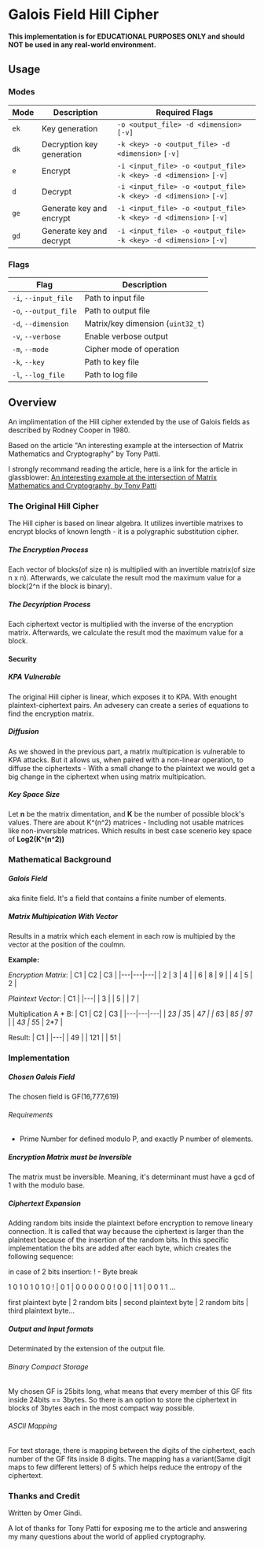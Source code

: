 # Galois Field Hill Cipher


**This implementation is for EDUCATIONAL PURPOSES ONLY and should NOT be used in any real-world environment.**


## Usage

### Modes

| Mode | Description | Required Flags |
|------|-------------|----------------|
| `ek` | Key generation | `-o <output_file> -d <dimension>` `[-v]` |
| `dk` | Decryption key generation | `-k <key> -o <output_file> -d <dimension>` `[-v]` |
| `e`  | Encrypt | `-i <input_file> -o <output_file> -k <key> -d <dimension>` `[-v]` |
| `d`  | Decrypt | `-i <input_file> -o <output_file> -k <key> -d <dimension>` `[-v]` |
| `ge` | Generate key and encrypt | `-i <input_file> -o <output_file> -k <key> -d <dimension>` `[-v]` |
| `gd` | Generate key and decrypt | `-i <input_file> -o <output_file> -k <key> -d <dimension>` `[-v]` |

### Flags

| Flag | Description |
|------|-------------|
| `-i`, `--input_file`    | Path to input file |
| `-o`, `--output_file`   | Path to output file |
| `-d`, `--dimension`     | Matrix/key dimension (`uint32_t`) |
| `-v`, `--verbose`       | Enable verbose output |
| `-m`, `--mode`          | Cipher mode of operation |
| `-k`, `--key`           | Path to key file |
| `-l`, `--log_file`      | Path to log file |


## Overview 

An implimentation of the Hill cipher extended by the use of Galois fields as described by Rodney Cooper in 1980.

Based on the article "An interesting example at the intersection
of Matrix Mathematics and Cryptography" by Tony Patti.

I strongly recommand reading the article, here is a link for the article in glassblower: [An interesting example at the intersection of Matrix Mathematics and Cryptography, by Tony Patti](https://www.glassblower.info/crypto/an-interesting-example-at-the-intersection-of-matrix-mathematics-and-cryptography-April-23-2024.pdf)

### The Original Hill Cipher

The Hill cipher is based on linear algebra.
It utilizes invertible matrixes to encrypt blocks of known length - it is a polygraphic substitution cipher.

##### The Encryption Process

Each vector of blocks(of size n) is multiplied with an invertible matrix(of size n x n). 
Afterwards, we calculate the result mod the maximum value for a block(2^n if the block is binary).

##### The Decyription Process

Each ciphertext vector is multiplied with the inverse of the encryption matrix. 
Afterwards, we calculate the result mod the maximum value for a block.

#### Security

##### KPA Vulnerable

The original Hill cipher is linear, which exposes it to KPA. With enought plaintext-ciphertext pairs.
An advesery can create a series of equations to find the encryption matrix.

##### Diffusion

As we showed in the previous part, a matrix multipication is vulnerable to KPA attacks.
But it allows us, when paired with a non-linear operation, to diffuse the ciphertexts - With a small change to the plaintext we would get a big change in the ciphertext when using matrix multipication.

##### Key Space Size

Let **n** be the matrix dimentation, and **K** be the number of possible block's values.
There are about K^(n^2) matrices - Including not usable matrices like non-inversible matrices.
Which results in best case scenerio key space of **Log2(K^(n^2))**

### Mathematical Background 

##### Galois Field

aka finite field. It's a field that contains a finite number of elements.

##### Matrix Multipication With Vector

Results in a matrix which each element in each row is multipied by the vector at the position of the coulmn.

**Example:**

*Encryption Matrix*:
| C1 | C2 | C3 |
|---|---|---|
| 2 | 3 | 4 |
| 6 | 8 | 9 |
| 4 | 5 | 2 |

*Plaintext Vector*:
| C1 |
|---|
| 3 |
| 5 |
| 7 |

Multiplication A * B:
| C1 | C2 | C3 |
|---|---|---|
| 2*3 | 3*5 | 4*7 |
| 6*3 | 8*5 | 9*7 |
| 4*3 | 5*5 | 2*7 |

Result:
| C1 |
|---|
| 49 |
| 121 |
| 51 |

### Implementation

##### Chosen Galois Field

The chosen field is GF(16,777,619)

###### Requirements

- Prime Number for defined modulo P, and exactly P number of elements.

##### Encryption Matrix must be Inversible 

The matrix must be inversible. Meaning, it's determinant must have a gcd of 1 with the modulo base.

##### Ciphertext Expansion

Adding random bits inside the plaintext before encryption to remove lineary connection.
It is called that way because the ciphertext is larger than the plaintext because of the insertion of the random bits.
In this specific implementation the bits are added after each byte, which creates the following sequence:

in case of 2 bits insertion:
! - Byte break


 1 0 1 0 1 0 1 0 !    | 0 1           | 0 0 0 0 0 0 ! 0 0     | 1 1           | 0 0 1 1 ...
 
 first plaintext byte | 2 random bits | second plaintext byte | 2 random bits | third plaintext byte...

##### Output and Input formats

Determinated by the extension of the output file. 

###### Binary Compact Storage

My chosen GF is 25bits long, what means that every member of this GF fits inside 24bits == 3bytes.
So there is an option to store the ciphertext in blocks of 3bytes each in the most compact way possible.

###### ASCII Mapping

For text storage, there is mapping between the digits of the ciphertext, each number of the GF fits inside 8 digits.
The mapping has a variant(Same digit maps to few different letters) of 5 which helps reduce the entropy of the ciphertext.

### Thanks and Credit

Written by Omer Gindi.

A lot of thanks for Tony Patti for exposing me to the article and answering my many questions
about the world of applied cryptography.
